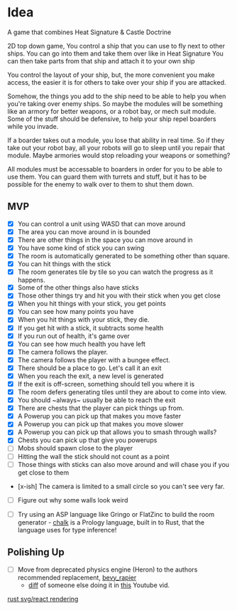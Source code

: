 # Idea

A game that combines Heat Signature & Castle Doctrine

2D top down game,
You control a ship that you can use to fly next to other ships.
You can go into them and take them over like in Heat Signature
You can then take parts from that ship and attach it to your own ship

You control the layout of your ship, but, the more convenient you make access, the easier it is for others to take over your ship if you are attacked.

Somehow, the things you add to the ship need to be able to help you when you're taking over enemy ships. So maybe the modules will be something like an armory for better weapons, or a robot bay, or mech suit module. Some of the stuff should be defensive, to help your ship repel boarders while you invade.

If a boarder takes out a module, you lose that ability in real time. So if they take out your robot bay, all your robots will go to sleep until you repair that module. Maybe armories would stop reloading your weapons or something?

All modules must be accessable to boarders in order for you to be able to use them. You can guard them with turrets and stuff, but it has to be possible for the enemy to walk over to them to shut them down.

## MVP

* [x] You can control a unit using WASD that can move around
* [x] The area you can move around in is bounded
* [x] There are other things in the space you can move around in
* [x] You have some kind of stick you can swing
* [x] The room is automatically generated to be something other than square.
* [x] You can hit things with the stick
* [x] The room generates tile by tile so you can watch the progress as it happens.
* [x] Some of the other things also have sticks
* [x] Those other things try and hit you with their stick when you get close
* [x] When you hit things with your stick, you get points
* [x] You can see how many points you have
* [x] When you hit things with your stick, they die.
* [x] If you get hit with a stick, it subtracts some health
* [x] If you run out of health, it's game over
* [x] You can see how much health you have left
* [x] The camera follows the player.
* [x] The camera follows the player with a bungee effect.
* [x] There should be a place to go. Let's call it an exit
* [x] When you reach the exit, a new level is generated
* [x] If the exit is off-screen, something should tell you where it is
* [x] The room defers generating tiles until they are about to come into view.
* [x] You should ~always~ usually be able to reach the exit
* [x] There are chests that the player can pick things up from.
* [x] A Powerup you can pick up that makes you move faster
* [x] A Powerup you can pick up that makes you move slower
* [x] A Powerup you can pick up that allows you to smash through walls?
* [x] Chests you can pick up that give you powerups
* [ ] Mobs should spawn close to the player
* [ ] Hitting the wall the stick should not count as a point
* [ ] Those things with sticks can also move around and will chase you if you get close to them
* [x-ish] The camera is limited to a small circle so you can't see very far.
* [ ] Figure out why some walls look weird
* [ ] Try using an ASP language like Gringo or FlatZinc to build the room generator
      - [chalk](https://rust-lang.github.io/chalk/book/engine.html) is a Prology language, built in to Rust, that the language uses for type inference!


## Polishing Up
* [ ] Move from deprecated physics engine (Heron) to the authors recommended replacement, [bevy_rapier](https://rapier.rs/docs/user_guides/bevy_plugin/getting_started_bevy)
  - [diff](https://github.com/rust-adventure/2d-platformer-sandbox-youtube-series/commit/cbb6e32f2e5338cbc49d1046b7f4a23a09d339c7) of someone else doing it in [this](https://www.youtube.com/watch?v=zvLWibkWcVg) Youtube vid.

[rust svg/react rendering](https://docs.rs/dioxus-html/0.2.1/dioxus_html/struct.svg.html)

